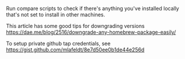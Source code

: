 Run compare scripts to check if there's anything you've installed locally that's not
set to install in other machines.

This article has some good tips for downgrading versions
https://dae.me/blog/2516/downgrade-any-homebrew-package-easily/

To setup private github tap credentials, see
https://gist.github.com/mlafeldt/8e7d50ee0b1de44e256d